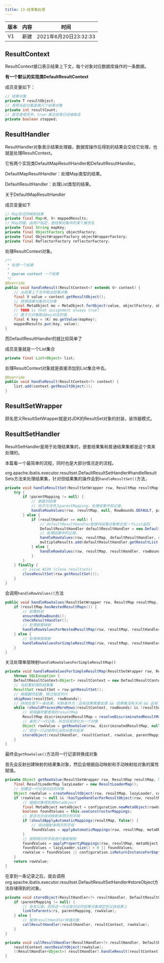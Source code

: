 ```yaml
---
title: 13-结果集处理
---
```


| 版本 | 内容 | 时间                  |
| ---- | ---- | --------------------- |
| V1   | 新建 | 2021年6月20日23:32:33 |

## ResultContext

ResultContext接口表示结果上下文，每个对象对应数据库操作的一条数据。

**有一个默认的实现类DefaultResultContext**

成员变量如下：

```java
// 结果对象
private T resultObject;
// 表明当前对象是第几个结果对象
private int resultCount;
// 是否使用完毕，true-表示结果已经被取走
private boolean stopped;
```

## ResultHandler

ResultHandler对象表示结果处理器，数据库操作后得到的结果会交给它处理，也就是处理ResultContext。

它有两个实现类DefaultMapResultHandler和DefaultResultHandler。

DefaultMapResultHandler：处理Map类型的结果。

DefaultResultHandler：处理List类型的结果。



关于DefaultMapResultHandler

成员变量如下

```java
// Map形式的映射结果
private final Map<K, V> mappedResults;
// Map的键。由用户指定，是结果对象中的某个属性名
private final String mapKey;
private final ObjectFactory objectFactory;
private final ObjectWrapperFactory objectWrapperFactory;
private final ReflectorFactory reflectorFactory;
```

处理ResultContext对象。

```java
/**
 * 处理一个结果
 *
 * @param context 一个结果
 */
@Override
public void handleResult(ResultContext<? extends V> context) {
    // 从结果上下文中取出结果对象
    final V value = context.getResultObject();
    // 获得结果对象的元对象
    final MetaObject mo = MetaObject.forObject(value, objectFactory, objectWrapperFactory, reflectorFactory);
    // TODO is that assignment always true?
    // 基于元对象取出key对应的值
    final K key = (K) mo.getValue(mapKey);
    mappedResults.put(key, value);
}
```



而DefaultResultHandler的就比较简单了

成员变量就是一个List集合

```java
private final List<Object> list;
```

处理ResultContext对象就是直接添加到List集合中去。

```java
@Override
public void handleResult(ResultContext<?> context) {
    list.add(context.getResultObject());
}
```

## ResultSetWrapper

顾名思义ResultSetWrapper就是对JDK的ResultSet对象的封装，装饰器模式。

## ResultSetHandler

ResultSetHandler是用于处理结果集的，嵌套结果集和普通结果集都是这个类来处理的。

本篇看一个最简单的流程，同时也是大部分情况走的流程。

org.apache.ibatis.executor.resultset.DefaultResultSetHandler#handleResultSets方法来处理结果集，针对但结果集的操作会到`handleResultSet()`方法，

```java
private void handleResultSet(ResultSetWrapper rsw, ResultMap resultMap, List<Object> multipleResults, ResultMapping parentMapping) throws SQLException {
    try {
        if (parentMapping != null) {
            // 嵌套的结果
            // 向子方法传入parentMapping。处理结果中的记录。
            handleRowValues(rsw, resultMap, null, RowBounds.DEFAULT, parentMapping);
        } else {
            if (resultHandler == null) {
                // defaultResultHandler能够将结果对象聚合成一个List返回
                DefaultResultHandler defaultResultHandler = new DefaultResultHandler(objectFactory);
                // 处理结果中的记录。
                handleRowValues(rsw, resultMap, defaultResultHandler, rowBounds, null);
                multipleResults.add(defaultResultHandler.getResultList());
            } else {
                handleRowValues(rsw, resultMap, resultHandler, rowBounds, null);
            }
        }
    } finally {
        // issue #228 (close resultsets)
        closeResultSet(rsw.getResultSet());
    }
}
```



会调用`handleRowValues()`方法

```java
public void handleRowValues(ResultSetWrapper rsw, ResultMap resultMap, ResultHandler<?> resultHandler, RowBounds rowBounds, ResultMapping parentMapping) throws SQLException {
    if (resultMap.hasNestedResultMaps()) {
        // 前置校验
        ensureNoRowBounds();
        checkResultHandler();
        // 处理嵌套映射
        handleRowValuesForNestedResultMap(rsw, resultMap, resultHandler, rowBounds, parentMapping);
    } else {
        // 处理单层映射
        handleRowValuesForSimpleResultMap(rsw, resultMap, resultHandler, rowBounds, parentMapping);
    }
}
```



关注处理单层映射`handleRowValuesForSimpleResultMap()`

```java
private void handleRowValuesForSimpleResultMap(ResultSetWrapper rsw, ResultMap resultMap, ResultHandler<?> resultHandler, RowBounds rowBounds, ResultMapping parentMapping)
    throws SQLException {
    DefaultResultContext<Object> resultContext = new DefaultResultContext<>();
    // 当前要处理的结果集
    ResultSet resultSet = rsw.getResultSet();
    // 根据翻页配置，跳过指定的行
    skipRows(resultSet, rowBounds);
    // 持续处理下一条结果，判断条件为：还有结果需要处理 && 结果集没有关闭 && 还有下一条结果
    while (shouldProcessMoreRows(resultContext, rowBounds) && !resultSet.isClosed() && resultSet.next()) {
        // 获得最终要使用的resultMap
        ResultMap discriminatedResultMap = resolveDiscriminatedResultMap(resultSet, resultMap, null);
        // 拿到了一行记录，并且将其转化为一个对象
        Object rowValue = getRowValue(rsw, discriminatedResultMap, null);
        // 把这一行记录转化出的对象存起来
        storeObject(resultHandler, resultContext, rowValue, parentMapping, resultSet);
    }
}
```



最终会`getRowValue()`方法将一行记录转换成对象

首先会反射创建映射的结果集对象，然后会根据自动映射和手动映射给对象的属性赋值。

```java
private Object getRowValue(ResultSetWrapper rsw, ResultMap resultMap, String columnPrefix) throws SQLException {
    final ResultLoaderMap lazyLoader = new ResultLoaderMap();
    // 创建这一行记录对应的对象
    Object rowValue = createResultObject(rsw, resultMap, lazyLoader, columnPrefix);
    if (rowValue != null && !hasTypeHandlerForResultObject(rsw, resultMap.getType())) {
        // 根据对象得到其MetaObject
        final MetaObject metaObject = configuration.newMetaObject(rowValue);
        boolean foundValues = this.useConstructorMappings;
        // 是否允许自动映射未明示的字段
        if (shouldApplyAutomaticMappings(resultMap, false)) {
            // 自动映射未明示的字段
            foundValues = applyAutomaticMappings(rsw, resultMap, metaObject, columnPrefix) || foundValues;
        }
        // 按照明示的字段进行重新映射
        foundValues = applyPropertyMappings(rsw, resultMap, metaObject, lazyLoader, columnPrefix) || foundValues;
        foundValues = lazyLoader.size() > 0 || foundValues;
        rowValue = foundValues || configuration.isReturnInstanceForEmptyRow() ? rowValue : null;
    }
    return rowValue;
}
```

在拿到一条记录之后，就会调用org.apache.ibatis.executor.resultset.DefaultResultSetHandler#storeObject方法存储得到的对象。

```java
private void storeObject(ResultHandler<?> resultHandler, DefaultResultContext<Object> resultContext, Object rowValue, ResultMapping parentMapping, ResultSet rs) throws SQLException {
    if (parentMapping != null) {
        // 存在父级，则将这一行记录对应的结果对象绑定到父级结果上
        linkToParents(rs, parentMapping, rowValue);
    } else {
        // 使用resultHandler存储对象
        callResultHandler(resultHandler, resultContext, rowValue);
    }
}

private void callResultHandler(ResultHandler<?> resultHandler, DefaultResultContext<Object> resultContext, Object rowValue) {
    resultContext.nextResultObject(rowValue);
    ((ResultHandler<Object>) resultHandler).handleResult(resultContext);
}
```


